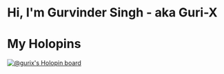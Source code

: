 # Hi, I'm Gurvinder Singh - aka Guri-X



# My Holopins

[![@gurix's Holopin board](https://holopin.me/gurix)](https://holopin.io/@gurix)
